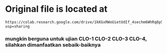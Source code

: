 # Original file is located at
    https://colab.research.google.com/drive/1kKGxRWoUietUdIf_4sechm6WhRq8p5UX?usp=sharing
### mungkin berguna untuk ujian CLO-1 CLO-2 CLO-3 CLO-4, silahkan dimanfaatkan sebaik-baiknya
